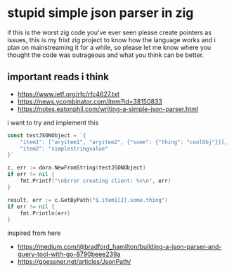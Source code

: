 # stupid simple json parser in zig

if this is the worst zig code you've ever seen please create pointers as issues, this is my frist zig project to know how the language works and i plan on mainstreaming it for a while, so please let me know where you thought the code was outrageous and what you think can be better.

## important reads i think
- https://www.ietf.org/rfc/rfc4627.txt
- https://news.ycombinator.com/item?id=38150833
- https://notes.eatonphil.com/writing-a-simple-json-parser.html

i want to try and implement this

```go
const testJSONObject = `{
    "item1": ["aryitem1", "aryitem2", {"some": {"thing": "coolObj"}}],
    "item2": "simplestringvalue"
}`

c, err := dora.NewFromString(testJSONObject)
if err != nil {
    fmt.Printf("\nError creating client: %v\n", err)
}

result, err := c.GetByPath("$.item1[2].some.thing")
if err != nil {
    fmt.Println(err)
}

```

inspired from here 
- https://medium.com/@bradford_hamilton/building-a-json-parser-and-query-tool-with-go-8790beee239a
- https://goessner.net/articles/JsonPath/
